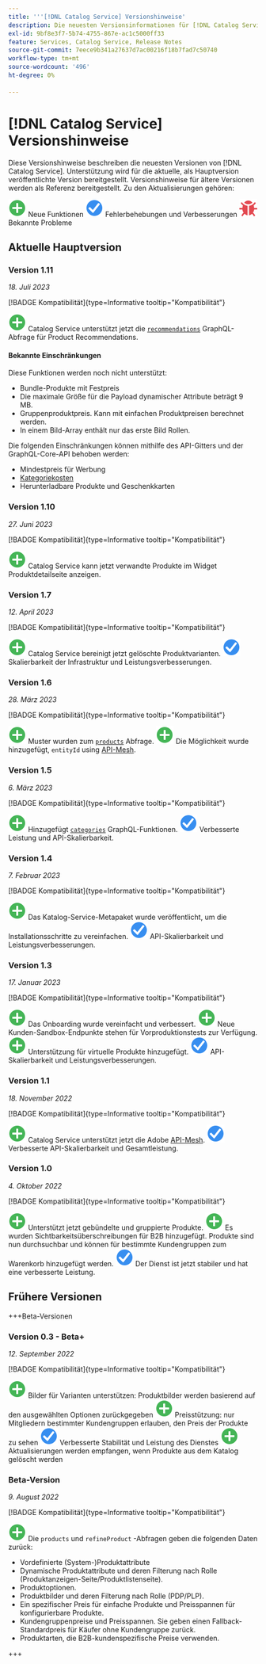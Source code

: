 ```yaml
---
title: '''[!DNL Catalog Service] Versionshinweise'
description: Die neuesten Versionsinformationen für [!DNL Catalog Service] für Adobe Commerce.
exl-id: 9bf8e3f7-5b74-4755-867e-ac1c5000ff33
feature: Services, Catalog Service, Release Notes
source-git-commit: 7eece9b341a27637d7ac00216f18b7fad7c50740
workflow-type: tm+mt
source-wordcount: '496'
ht-degree: 0%

---
```


# [!DNL Catalog Service] Versionshinweise

Diese Versionshinweise beschreiben die neuesten Versionen von [!DNL Catalog Service].
Unterstützung wird für die aktuelle, als Hauptversion veröffentlichte Version bereitgestellt. Versionshinweise für ältere Versionen werden als Referenz bereitgestellt.
Zu den Aktualisierungen gehören:

![Neu](../assets/new.svg) Neue Funktionen
![Fehlerbehebung](../assets/fix.svg) Fehlerbehebungen und Verbesserungen
![Fehler](../assets/bug.svg) Bekannte Probleme

## Aktuelle Hauptversion

### Version 1.11

_18. Juli 2023_

[!BADGE Kompatibilität]{type=Informative tooltip="Kompatibilität"}

![Neu](../assets/new.svg) Catalog Service unterstützt jetzt die [`recommendations`](https://developer.adobe.com/commerce/webapi/graphql/schema/product-recommendations/queries/recommendations/) GraphQL-Abfrage für Product Recommendations.

#### Bekannte Einschränkungen

Diese Funktionen werden noch nicht unterstützt:

* Bundle-Produkte mit Festpreis
* Die maximale Größe für die Payload dynamischer Attribute beträgt 9 MB.
* Gruppenproduktpreis. Kann mit einfachen Produktpreisen berechnet werden.
* In einem Bild-Array enthält nur das erste Bild Rollen.

Die folgenden Einschränkungen können mithilfe des API-Gitters und der GraphQL-Core-API behoben werden:

* Mindestpreis für Werbung
* [Kategoriekosten](mesh.md)
* Herunterladbare Produkte und Geschenkkarten

### Version 1.10

_27. Juni 2023_

[!BADGE Kompatibilität]{type=Informative tooltip="Kompatibilität"}

![Neu](../assets/new.svg) Catalog Service kann jetzt verwandte Produkte im Widget Produktdetailseite anzeigen.

### Version 1.7

_12. April 2023_

[!BADGE Kompatibilität]{type=Informative tooltip="Kompatibilität"}

![Neu](../assets/new.svg) Catalog Service bereinigt jetzt gelöschte Produktvarianten.
![Fehlerbehebung](../assets/fix.svg) Skalierbarkeit der Infrastruktur und Leistungsverbesserungen.

### Version 1.6

_28. März 2023_

[!BADGE Kompatibilität]{type=Informative tooltip="Kompatibilität"}

![Neu](../assets/new.svg) Muster wurden zum [`products`](https://developer.adobe.com/commerce/webapi/graphql/schema/catalog-service/queries/products/) Abfrage.
![Neu](../assets/new.svg) Die Möglichkeit wurde hinzugefügt, `entityId` using [API-Mesh](mesh.md).

### Version 1.5

_6. März 2023_

[!BADGE Kompatibilität]{type=Informative tooltip="Kompatibilität"}

![Neu](../assets/new.svg) Hinzugefügt [`categories`](https://developer.adobe.com/commerce/webapi/graphql/schema/catalog-service/queries/categories/) GraphQL-Funktionen.
![Fehlerbehebung](../assets/fix.svg) Verbesserte Leistung und API-Skalierbarkeit.

### Version 1.4

_7. Februar 2023_

[!BADGE Kompatibilität]{type=Informative tooltip="Kompatibilität"}

![Neu](../assets/new.svg) Das Katalog-Service-Metapaket wurde veröffentlicht, um die Installationsschritte zu vereinfachen.
![Fehlerbehebung](../assets/fix.svg) API-Skalierbarkeit und Leistungsverbesserungen.

### Version 1.3

_17. Januar 2023_

[!BADGE Kompatibilität]{type=Informative tooltip="Kompatibilität"}

![Neu](../assets/new.svg) Das Onboarding wurde vereinfacht und verbessert.
![Neu](../assets/new.svg) Neue Kunden-Sandbox-Endpunkte stehen für Vorproduktionstests zur Verfügung.
![Neu](../assets/new.svg) Unterstützung für virtuelle Produkte hinzugefügt.
![Fehlerbehebung](../assets/fix.svg) API-Skalierbarkeit und Leistungsverbesserungen.

### Version 1.1

_18. November 2022_

[!BADGE Kompatibilität]{type=Informative tooltip="Kompatibilität"}

![Neu](../assets/new.svg) Catalog Service unterstützt jetzt die Adobe [API-Mesh](https://developer.adobe.com/graphql-mesh-gateway/).
![Fehlerbehebung](../assets/fix.svg) Verbesserte API-Skalierbarkeit und Gesamtleistung.

### Version 1.0

_4. Oktober 2022_

[!BADGE Kompatibilität]{type=Informative tooltip="Kompatibilität"}

![Neu](../assets/new.svg) Unterstützt jetzt gebündelte und gruppierte Produkte.
![Neu](../assets/new.svg) Es wurden Sichtbarkeitsüberschreibungen für B2B hinzugefügt. Produkte sind nun durchsuchbar und können für bestimmte Kundengruppen zum Warenkorb hinzugefügt werden.
![Fehlerbehebung](../assets/fix.svg) Der Dienst ist jetzt stabiler und hat eine verbesserte Leistung.

## Frühere Versionen

+++Beta-Versionen

### Version 0.3 - Beta+

_12. September 2022_

[!BADGE Kompatibilität]{type=Informative tooltip="Kompatibilität"}

![Neu](../assets/new.svg) Bilder für Varianten unterstützen: Produktbilder werden basierend auf den ausgewählten Optionen zurückgegeben
![Neu](../assets/new.svg) Preisstützung: nur Mitgliedern bestimmter Kundengruppen erlauben, den Preis der Produkte zu sehen
![Fehlerbehebung](../assets/fix.svg) Verbesserte Stabilität und Leistung des Dienstes
![Neu](../assets/new.svg) Aktualisierungen werden empfangen, wenn Produkte aus dem Katalog gelöscht werden

### Beta-Version

_9. August 2022_

[!BADGE Kompatibilität]{type=Informative tooltip="Kompatibilität"}

![Neu](../assets/new.svg) Die `products` und `refineProduct` -Abfragen geben die folgenden Daten zurück:

* Vordefinierte (System-)Produktattribute
* Dynamische Produktattribute und deren Filterung nach Rolle (Produktanzeigen-Seite/Produktlistenseite).
* Produktoptionen.
* Produktbilder und deren Filterung nach Rolle (PDP/PLP).
* Ein spezifischer Preis für einfache Produkte und Preisspannen für konfigurierbare Produkte.
* Kundengruppenpreise und Preisspannen. Sie geben einen Fallback-Standardpreis für Käufer ohne Kundengruppe zurück.
* Produktarten, die B2B-kundenspezifische Preise verwenden.

+++
